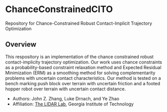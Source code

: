 # ChanceConstrainedCITO
Repository for Chance-Constrained Robust Contact-Implicit Trajectory Optimization
## Overview
This respository is an implementation of the chance constrained robust contact-implicity trajectory optimization. Our work uses chance constraints as a probability-based constraint relaxation method and Expected Residual Minimization (ERM) as a smoothing method for solving complementarity problems with uncertain contact characteristics. Our method is tested on a bench marking push block over terrain with uncertain friction and a footed hopper robot over terrain with uncertain contact distance. 

* Authors: John Z. Zhang, Luke Drnach, and Ye Zhao
* Affiliation: [The LIDAR Lab](http://lab-idar.gatech.edu/), Georgia Institute of Technology